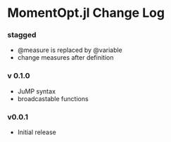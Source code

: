 MomentOpt.jl Change Log
=======================
### stagged
- @measure is replaced by @variable
- change measures after definition

### v 0.1.0
- JuMP syntax
- broadcastable functions 

### v0.0.1
- Initial release
